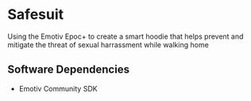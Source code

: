 # Safesuit
Using the Emotiv Epoc+ to create a smart hoodie that helps prevent and mitigate the threat of sexual harrassment while walking home

## Software Dependencies
- Emotiv Community SDK
